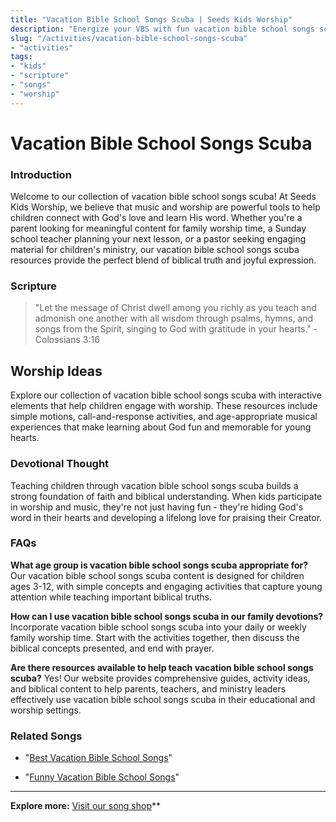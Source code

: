 ```yaml
---
title: "Vacation Bible School Songs Scuba | Seeds Kids Worship"
description: "Energize your VBS with fun vacation bible school songs scuba. Engaging worship music and activities for summer children's ministry."
slug: "/activities/vacation-bible-school-songs-scuba"
- "activities"
tags:
- "kids"
- "scripture"
- "songs"
- "worship"
---
```


# Vacation Bible School Songs Scuba

### Introduction

Welcome to our collection of vacation bible school songs scuba! At Seeds Kids Worship, we believe that music and worship are powerful tools to help children connect with God's love and learn His word. Whether you're a parent looking for meaningful content for family worship time, a Sunday school teacher planning your next lesson, or a pastor seeking engaging material for children's ministry, our vacation bible school songs scuba resources provide the perfect blend of biblical truth and joyful expression.

### Scripture

> "Let the message of Christ dwell among you richly as you teach and admonish one another with all wisdom through psalms, hymns, and songs from the Spirit, singing to God with gratitude in your hearts." - Colossians 3:16

## Worship Ideas

Explore our collection of vacation bible school songs scuba with interactive elements that help children engage with worship. These resources include simple motions, call-and-response activities, and age-appropriate musical experiences that make learning about God fun and memorable for young hearts.

### Devotional Thought

Teaching children through vacation bible school songs scuba builds a strong foundation of faith and biblical understanding. When kids participate in worship and music, they're not just having fun - they're hiding God's word in their hearts and developing a lifelong love for praising their Creator.

### FAQs

**What age group is vacation bible school songs scuba appropriate for?**
Our vacation bible school songs scuba content is designed for children ages 3-12, with simple concepts and engaging activities that capture young attention while teaching important biblical truths.

**How can I use vacation bible school songs scuba in our family devotions?**
Incorporate vacation bible school songs scuba into your daily or weekly family worship time. Start with the activities together, then discuss the biblical concepts presented, and end with prayer.

**Are there resources available to help teach vacation bible school songs scuba?**
Yes! Our website provides comprehensive guides, activity ideas, and biblical content to help parents, teachers, and ministry leaders effectively use vacation bible school songs scuba in their educational and worship settings.

### Related Songs

- "[Best Vacation Bible School Songs](/activities/best-vacation-bible-school-songs/)"

- "[Funny Vacation Bible School Songs](/activities/funny-vacation-bible-school-songs/)"

---

**Explore more:** [Visit our song shop](https://seedskidsworship.com/shop)**

<!-- Schema Markup -->
<script type="application/ld+json">
{
  "@context": "https://schema.org",
  "@type": "MusicRecording",
  "name": "Vacation Bible School Songs Scuba",
  "byArtist": {
    "@type": "MusicGroup",
    "name": "Seeds Kids Worship"
  },
  "isFamilyFriendly": true,
  "url": "https://seedskidsworship.com/activities/vacation-bible-school-songs-scuba/"
}
</script>